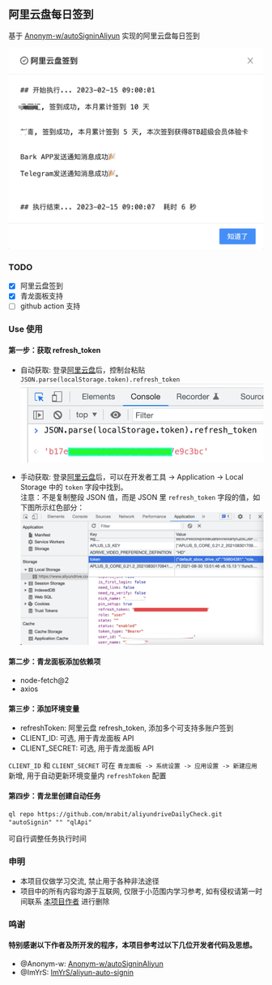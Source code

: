 ## 阿里云盘每日签到

基于 [Anonym-w/autoSigninAliyun](https://github.com/Anonym-w/autoSigninAliyun) 实现的阿里云盘每日签到

![aliyundriveDailyCheck.png](./assets/aliyundriveDailyCheck.png)

### TODO

- [x] 阿里云盘签到
- [x] 青龙面板支持
- [ ] github action 支持

### Use 使用

#### 第一步：获取 refresh_token

- 自动获取: 登录[阿里云盘](https://www.aliyundrive.com/drive/)后，控制台粘贴 `JSON.parse(localStorage.token).refresh_token`
  ![](./assets/refresh_token_1.png)

- 手动获取: 登录[阿里云盘](https://www.aliyundrive.com/drive/)后，可以在开发者工具 ->
  Application -> Local Storage 中的 `token` 字段中找到。  
  注意：不是复制整段 JSON 值，而是 JSON 里 `refresh_token` 字段的值，如下图所示红色部分：
  ![refresh token](./assets/refresh_token_2.png)

#### 第二步：青龙面板添加依赖项

- node-fetch@2
- axios

#### 第三步：添加环境变量

- refreshToken: 阿里云盘 refresh_token, 添加多个可支持多账户签到
- CLIENT_ID: 可选, 用于青龙面板 API
- CLIENT_SECRET: 可选, 用于青龙面板 API

`CLIENT_ID` 和 `CLIENT_SECRET` 可在 `青龙面板 -> 系统设置 -> 应用设置 -> 新建应用` 新增, 用于自动更新环境变量内 `refreshToken` 配置

#### 第四步：青龙里创建自动任务

```shell
ql repo https://github.com/mrabit/aliyundriveDailyCheck.git "autoSignin" "" "qlApi"
```

可自行调整任务执行时间

### 申明

- 本项目仅做学习交流, 禁止用于各种非法途径
- 项目中的所有内容均源于互联网, 仅限于小范围内学习参考, 如有侵权请第一时间联系 [本项目作者](https://github.com/mrabit) 进行删除

### 鸣谢

#### 特别感谢以下作者及所开发的程序，本项目参考过以下几位开发者代码及思想。

- @Anonym-w: [Anonym-w/autoSigninAliyun](https://github.com/Anonym-w/autoSigninAliyun)
- @ImYrS: [ImYrS/aliyun-auto-signin](https://github.com/ImYrS/aliyun-auto-signin)

